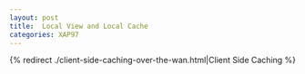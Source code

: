 ```yaml
---
layout: post
title:  Local View and Local Cache
categories: XAP97
---
```


{% redirect ./client-side-caching-over-the-wan.html|Client Side Caching %}
